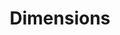 ---
layout: default
bigquery: https://console.cloud.google.com/bigquery?p=covid-19-dimensions-ai&page=table&d=data&t=publications
contributors: Digital Science, https://www.digital-science.com/
cost: Free for personal, non-commercial use.
description: Dimensions contains more than 100 million publications, ranging from
  articles published in scholarly journals, books and book chapters, to preprints
  and conference proceedings. All publications are contextualized with linked data
  sets, funding, publications, patents, clinical trials, and policy documents. You
  can also view associated categories, funders, institutions, and researcher profiles.
documentation: https://docs.dimensions.ai/bigquery/index.html
last_edit: 04/05/2022, 08:46:17
location: https://www.dimensions.ai/products/free/
maintained_by: Digital Science, https://www.digital-science.com/
schema_fields:
- types
- journal_lists
- associated_publication_pmid
- date_imported_gbq
- publisher
- pmid
- resulting_publication_ids
- assignee_orgs
- altmetrics
- book_series_title
- clinical_trial_ids
- category_icrp_cso
- relationships
- arxiv_id
- active_years
- date_inserted
- source_id
- associated_publication_id
- research_org_cities
- funder_org_state_codes
- links
- inventor_names
- citations_count
- organisation_details
- interventions
- original_title
- conditions
- embargo_date
- pmcid
- granted_year
- category_hra
- researcher_ids
- current_assignee_orgs
- publication_year
- date
- open_access_categories_v2
- funding_nzd
- funder_org_cities
- date_print
- repository_url
- associated_publication_arxiv_id
- research_orgs
- parent_id
- date_normal
- funder_org
- date_online
- funder_org_acronyms
- start_date
- abstract
- date_modified
- acronyms
- repository_id
- repository_name
- concepts
- established
- eisbn
- funder_orgs
- ipcr
- id
- filing_date
- email_address
- citation_string
- cited_by_ids
- foa_number
- type
- current_assignee
- expiration_date
- journal
- aliases
- conference
- research_org_country_names
- registry
- isbn
- phase
- kind
- family_count
- legal_events
- issue
- expiration_year
- funding_chf
- funder_countries
- funding_gbp
- jurisdiction
- priority_date
- research_org_countries
- original_assignee
- description
- research_org_state_names
- categories
- funding_aud
- associated_grant_ids
- family_id
- acknowledgements
- category_bra
- metrics
- start_year
- subtitles
- investigators
- acronym
- funding_usd
- book_title
- brief_title
- resulting_publication_doi
- status
- language
- volume
- address
- assignee_countries
- category_hrcs_rac
- editors
- supporting_grant_ids
- wikipedia_url
- priority_year
- doi
- created_date
- publication_date
- funding_amount
- funding_details
- category_icrp_ct
- category_hrcs_hc
- category_sdg
- pages
- funding_currency
- research_org_city_names
- family_members_ids
- title
- associated_publication_doi
- mesh_headings
- filing_year
- funding_cny
- linkout
- filing_status
- original_abstract
- research_org_state_codes
- authors
- funding_jpy
- application_number
- mesh_terms
- current_assignee_countries
- gender
- end_year
- original_assignee_orgs
- publication_ids
- cpc
- funding_eur
- name
- category_for
- funding_cad
- category_uoa
- legal_status
- labels
- category_rcdc
- patent_ids
- citations
- original_assignee_countries
- funder_org_countries
- year
- granted_date
- proceedings_title
- external_ids
- open_access_categories
- grant_number
- reference_ids
- end_date
- license
shortname: dimensions
tags:
- scholarly literature
- patents
- funding
- clinical trials
- academic profiles
terms_of_use: 'Use of both the Dimensions COVID-19 dataset and full Dimensions dataset
  are subject to the Dimensions Terms of use: https://www.dimensions.ai/policies-terms-legal '
title: Dimensions
uuid: dcff88bd-fe6b-4fdb-8159-809bf9d7bc1c
---
